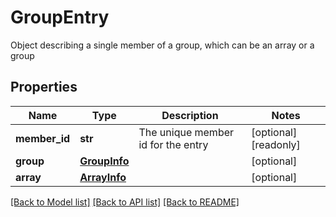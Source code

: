 # GroupEntry

Object describing a single member of a group, which can be an array or a group

## Properties

| Name          | Type                          | Description                        | Notes                 |
| ------------- | ----------------------------- | ---------------------------------- | --------------------- |
| **member_id** | **str**                       | The unique member id for the entry | [optional] [readonly] |
| **group**     | [**GroupInfo**](GroupInfo.md) |                                    | [optional]            |
| **array**     | [**ArrayInfo**](ArrayInfo.md) |                                    | [optional]            |

[[Back to Model list]](../README.md#documentation-for-models) [[Back to API list]](../README.md#documentation-for-api-endpoints) [[Back to README]](../README.md)
